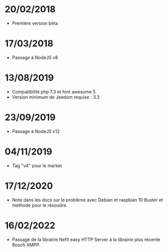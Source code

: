 # 20/02/2018

- Première version béta

# 17/03/2018

- Passage à NodeJS v8

# 13/08/2019

- Compatibilité php 7.3 et font awesome 5
- Version minimum de Jeedom requise : 3.3

# 23/09/2019

- Passage à NodeJS v12

# 04/11/2019

- Tag "v4" pour le market

# 17/12/2020

- Note dans les docs sur le problème avec Debian  et raspbian 10 Buster et méthode pour le résoudre.

# 16/02/2022

- Passage de la librairie Nefit easy HTTP Server à la librairie plus récente Bosch XMPP.
